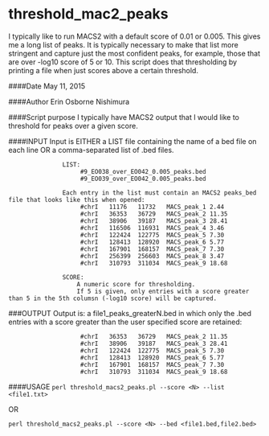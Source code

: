# threshold_mac2_peaks
I typically like to run MACS2 with a default score of 0.01 or 0.005. This gives me a long list of peaks. It is typically necessary to make that list more stringent and capture just the most confident peaks, for example, those that are over -log10 score of 5 or 10. This script does that thresholding by printing a file when just scores above a certain threshold.

####Date
May 11, 2015

####Author
Erin Osborne Nishimura

####Script purpose
I typically have MACS2 output that I would like to threshold for peaks over a given score. 

####INPUT
Input is EITHER a LIST file containing the name of a bed file on each line
                   OR a comma-separated list of .bed files.

                   LIST:
                        #9_EO038_over_EO042_0.005_peaks.bed
                        #9_EO039_over_EO042_0.005_peaks.bed

                   Each entry in the list must contain an MACS2 peaks_bed file that looks like this when opened:
                        #chrI	11176	11732	MACS_peak_1	2.44
                        #chrI	36353	36729	MACS_peak_2	11.35
                        #chrI	38906	39187	MACS_peak_3	28.41
                        #chrI	116506	116931	MACS_peak_4	3.46
                        #chrI	122424	122775	MACS_peak_5	7.30
                        #chrI	128413	128920	MACS_peak_6	5.77
                        #chrI	167901	168157	MACS_peak_7	7.30
                        #chrI	256399	256603	MACS_peak_8	3.47
                        #chrI	310793	311034	MACS_peak_9	18.68
                    
                   SCORE:
                       A numeric score for thresholding.
                       If 5 is given, only entries with a score greater than 5 in the 5th columsn (-log10 score) will be captured.

###OUTPUT
Output is:     a file1_peaks_greaterN.bed in which only the .bed entries with a score greater than the user specified score are retained:

                        #chrI	36353	36729	MACS_peak_2	11.35
                        #chrI	38906	39187	MACS_peak_3	28.41
                        #chrI	122424	122775	MACS_peak_5	7.30
                        #chrI	128413	128920	MACS_peak_6	5.77
                        #chrI	167901	168157	MACS_peak_7	7.30
                        #chrI	310793	311034	MACS_peak_9	18.68
                        
                        
####USAGE
`perl threshold_macs2_peaks.pl --score <N> --list <file1.txt>`

OR
       
`perl threshold_macs2_peaks.pl --score <N> --bed <file1.bed,file2.bed>`
